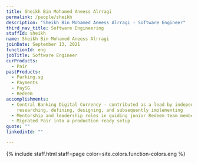 ```yaml
---
title: Sheikh Bin Mohamed Aneess Alrragi
permalink: /people/sheikh
description: "Sheikh Bin Mohamed Aneess Alrragi - Software Engineer"
third_nav_title: Software Engineering
staffId: sheikh
name: Sheikh Bin Mohamed Aneess Alrragi
joinDate: September 13, 2021
functionId: eng
jobTitle: Software Engineer
curProducts:
  - Pair
pastProducts:
  - Parking.sg
  - Payments
  - PaySG
  - Redeem
accomplishments:
  - Central Banking Digital Currency - contributed as a lead by independently
    researching, defining, designing, and subsequently implementing
  - Mentorship and leadership roles in guiding junior Redeem team members
  - Migrated Pair into a production ready setup
quote: ""
linkedinId: ""

---
```


{% include staff.html staff=page color=site.colors.function-colors.eng %}
